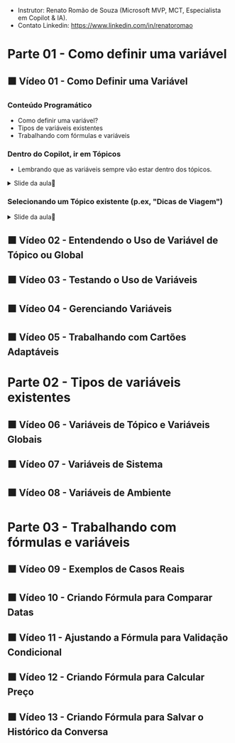 - Instrutor: Renato Romão de Souza (Microsoft MVP, MCT, Especialista em Copilot & IA).
- Contato Linkedin: https://www.linkedin.com/in/renatoromao

# Parte 01 - Como definir uma variável
 
## 🟩 Vídeo 01 - Como Definir uma Variável

### Conteúdo Programático

- Como definir uma variável?  
- Tipos de variáveis existentes  
- Trabalhando com fórmulas e variáveis

### Dentro do Copilot, ir em Tópicos

- Lembrando que as variáveis sempre vão estar dentro dos tópicos.

<details>
<summary> Slide da aula🔻</summary>
<p align="center">
    <img src="images/image.png" alt="" width="840">
</p>
</details>

### Selecionando um Tópico existente (p.ex, "Dicas de Viagem")

<details>
<summary> Slide da aula🔻</summary>
<p align="center">
    <img src="images/image-2.png" alt="" width="840">
</p>
</details>

## 🟩 Vídeo 02 - Entendendo o Uso de Variável de Tópico ou Global
 
## 🟩 Vídeo 03 - Testando o Uso de Variáveis
 
## 🟩 Vídeo 04 - Gerenciando Variáveis
 
## 🟩 Vídeo 05 - Trabalhando com Cartões Adaptáveis

# Parte 02 - Tipos de variáveis existentes
 
## 🟩 Vídeo 06 - Variáveis de Tópico e Variáveis Globais
 
## 🟩 Vídeo 07 - Variáveis de Sistema
 
## 🟩 Vídeo 08 - Variáveis de Ambiente

# Parte 03 - Trabalhando com fórmulas e variáveis
 
## 🟩 Vídeo 09 - Exemplos de Casos Reais
 
## 🟩 Vídeo 10 - Criando Fórmula para Comparar Datas
 
## 🟩 Vídeo 11 - Ajustando a Fórmula para Validação Condicional
 
## 🟩 Vídeo 12 - Criando Fórmula para Calcular Preço
 
## 🟩 Vídeo 13 - Criando Fórmula para Salvar o Histórico da Conversa